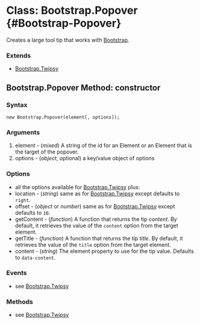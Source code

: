 Class: Bootstrap.Popover {#Bootstrap-Popover}
=============================

Creates a large tool tip that works with [Bootstrap](http://twitter.github.com/bootstrap/#navigation).

### Extends

- [Bootstrap.Twipsy][]

Bootstrap.Popover Method: constructor
-----------------------------

### Syntax

	new Bootstrap.Popover(element[, options]);

### Arguments

1. element - (*mixed*) A string of the id for an Element or an Element that is the target of the popover.
2. options - (*object*, optional) a key/value object of options

### Options

* all the options available for [Bootstrap.Twipsy][] plus:
* location - (*string*) same as for [Bootstrap.Twipsy][] except defaults to `right`.
* offset - (*object* or *number*) same as for [Bootstrap.Twipsy][] except defaults to `10`.
* getContent - (*function*) A function that returns the tip *content*. By default, it retrieves the value of the `content` option from the target element.
* getTitle - (*function*) A function that returns the tip *title*. By default, it retrieves the value of the `title` option from the target element.
* content - (*string*) The element property to use for the tip value. Defaults to `data-content`.

### Events

* see [Bootstrap.Twipsy][]

### Methods

* see [Bootstrap.Twipsy][]

[Bootstrap.Twipsy]: Bootstrap-Twipsy.md
